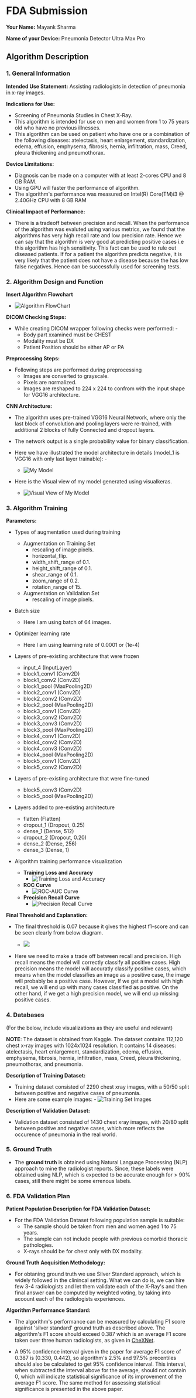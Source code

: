 # FDA  Submission

**Your Name:** Mayank Sharma

**Name of your Device:** Pneumonia Detector Ultra Max Pro

## Algorithm Description 

### 1. General Information

**Intended Use Statement:** Assisting radiologists in detection of pneumonia in x-ray images.

**Indications for Use:** 
* Screening of Pneumonia Studies in Chest X-Ray.
* This algorithm is intended for use on men and women from 1 to 75 years old who have no previous illnesses.
* This algorithm can be used on patient who have one or a combination of the following diseases: atelectasis, heart enlargement, standardization, edema, effusion, emphysema, fibrosis, hernia, infiltration, mass, Creed, pleura thickening and pneumothorax.

**Device Limitations:**
* Diagnosis can be made on a computer with at least 2-cores CPU and 8 GB RAM.
* Using GPU will faster the performance of algorithm.
* The algorithm's performance was measured on Intel(R) Core(TM)i3 @ 2.40GHz CPU with 8 GB RAM

**Clinical Impact of Performance:**
* There is a tradeoff between precision and recall. When the performance of the algorithm was evaluted using various metrics, we found that the algorithms has very high recall rate and low precision rate. Hence we can say that the algorithm is very good at predicting positive cases i.e this algorithm has high sensitivity. This fact can be used to rule out diseased patients. If for a patient the algorithm predicts negative, it is very likely that the patient does not have a disease because the has low false negatives. Hence can be successfully used for screening tests. 


### 2. Algorithm Design and Function

**Insert Algorithm Flowchart**
* ![Algorithm FlowChart](https://github.com/mayank1101/AI-for-Healthcare/blob/main/Applying%20AI%20to%202D%20Medical%20Imaging%20Data/Course%20Project%20-%20Pneumonia%20Detection%20from%20Chest%20X-Rays/img/flow_chart.png?raw=true)

**DICOM Checking Steps:**
* While creating DICOM wrapper following checks were performed: -
    * Body part xxamined must be  CHEST
    * Modality must be DX
    * Patient Position should be either AP or PA 

**Preprocessing Steps:**
* Following steps are performed during preprocessing
    * Images are converted to grayscale.
    * Pixels are normalized.
    * Images are reshaped to 224 x 224 to confrom with the input shape for VGG16 architecture. 

**CNN Architecture:**
* The algorithm uses pre-trained VGG16 Neural Network, where only the last block of convolution and pooling layers were re-trained, with additional 2 blocks of fully Connected and dropout layers.
* The network output is a single probability value for binary classification.
* Here we have illustrated the model architecture in details (model_1 is VGG16 with only last layer trainable): -

    * ![My Model](https://github.com/mayank1101/AI-for-Healthcare/blob/main/Applying%20AI%20to%202D%20Medical%20Imaging%20Data/Course%20Project%20-%20Pneumonia%20Detection%20from%20Chest%20X-Rays/img/my_model.png?raw=true)

* Here is the Visual view of my model generated using visualkeras.
    * ![Visual View of My Model](https://github.com/mayank1101/AI-for-Healthcare/blob/main/Applying%20AI%20to%202D%20Medical%20Imaging%20Data/Course%20Project%20-%20Pneumonia%20Detection%20from%20Chest%20X-Rays/img/visual_my_model.png?raw=true)


### 3. Algorithm Training

**Parameters:**
* Types of augmentation used during training
    * Augmentation on Training Set
        * rescaling of image pixels.
        * horizontal_flip.
        * width_shift_range of 0.1.
        * height_shift_range of 0.1.
        * shear_range of 0.1.
        * zoom_range of 0.2.
        * rotation_range of 15.
    * Augmentation on Validation Set
        * rescaling of image pixels.
* Batch size
    * Here I am using batch of 64 images.
* Optimizer learning rate
    * Here I am using learning rate of 0.0001 or (1e-4)
* Layers of pre-existing architecture that were frozen
    * input_4 (InputLayer)
    * block1_conv1 (Conv2D)
    * block1_conv2 (Conv2D)
    * block1_pool (MaxPooling2D)
    * block2_conv1 (Conv2D)
    * block2_conv2 (Conv2D)
    * block2_pool (MaxPooling2D)
    * block3_conv1 (Conv2D)
    * block3_conv2 (Conv2D)
    * block3_conv3 (Conv2D)
    * block3_pool (MaxPooling2D)
    * block4_conv1 (Conv2D)
    * block4_conv2 (Conv2D)
    * block4_conv3 (Conv2D)
    * block4_pool (MaxPooling2D)
    * block5_conv1 (Conv2D)
    * block5_conv2 (Conv2D) 
    
* Layers of pre-existing architecture that were fine-tuned
    * block5_conv3 (Conv2D)
    * block5_pool (MaxPooling2D)

* Layers added to pre-existing architecture
    * flatten (Flatten)
    * dropout_1 (Dropout, 0.25)
    * dense_1 (Dense, 512)
    * dropout_2 (Dropout, 0.20)
    * dense_2 (Dense, 256)
    * dense_3 (Dense, 1)

* Algorithm training performance visualization
    * **Training Loss and Accuracy**
        * ![Training Loss and Accuracy](https://github.com/mayank1101/AI-for-Healthcare/blob/main/Applying%20AI%20to%202D%20Medical%20Imaging%20Data/Course%20Project%20-%20Pneumonia%20Detection%20from%20Chest%20X-Rays/img/train_loss_acc.png?raw=true)
    * **ROC Curve**
        * ![ROC-AUC Curve](https://github.com/mayank1101/AI-for-Healthcare/blob/main/Applying%20AI%20to%202D%20Medical%20Imaging%20Data/Course%20Project%20-%20Pneumonia%20Detection%20from%20Chest%20X-Rays/img/roc-auc_curve.png?raw=true)
    * **Precision Recall Curve**
        * ![Precision Recall Curve](https://github.com/mayank1101/AI-for-Healthcare/blob/main/Applying%20AI%20to%202D%20Medical%20Imaging%20Data/Course%20Project%20-%20Pneumonia%20Detection%20from%20Chest%20X-Rays/img/pr_curve.png?raw=true)

**Final Threshold and Explanation:**
* The final threshold is 0.07 because it gives the highest f1-score and can be seen clearly from below diagram.

    * ![](https://github.com/mayank1101/AI-for-Healthcare/blob/main/Applying%20AI%20to%202D%20Medical%20Imaging%20Data/Course%20Project%20-%20Pneumonia%20Detection%20from%20Chest%20X-Rays/img/f1score_vs_threshold.png?raw=true)  

* Here we need to make a trade off between recall and precision. High recall means the model will correctly classify all positive cases. High precision means the model will accuratly classify positive cases, which means when the model classifies an image as a positive case, the image will probably be a positive case. However, If we get a model with high recall, we will end up with many cases classified as positive. On the other hand, if we get a high precision model, we will end up missing positive cases.

### 4. Databases
 (For the below, include visualizations as they are useful and relevant)
 
**NOTE**: The dataset is obtained from Kaggle. The dataset contains 112,120 chest x-ray images with 1024x1024 resolution. It contains 14 diseases: atelectasis, heart enlargement, standardization, edema, effusion, emphysema, fibrosis, hernia, infiltration, mass, Creed, pleura thickening, pneumothorax, and pneumonia. 

**Description of Training Dataset:** 
* Training dataset consisted of 2290 chest xray images, with a 50/50 split between positive and negative cases of pneumonia. 
* Here are some example images: -
![Training Set Images](https://github.com/mayank1101/AI-for-Healthcare/blob/main/Applying%20AI%20to%202D%20Medical%20Imaging%20Data/Course%20Project%20-%20Pneumonia%20Detection%20from%20Chest%20X-Rays/img/train_images.png?raw=true)


**Description of Validation Dataset:** 
* Validation dataset consisted of 1430 chest xray images, with 20/80 split between positive and negative cases, which more reflects the occurence of pneumonia in the real world.

### 5. Ground Truth
* The **ground truth** is obtained using Natural Language Processing (NLP) approach to mine the radiologist reports. Since, these labels were obtained using NLP, which is expected to be accurate enough for > 90% cases, still there might be some errenous labels.

### 6. FDA Validation Plan

**Patient Population Description for FDA Validation Dataset:**
* For the FDA Validation Dataset following population sample is suitable:
    * The sample should be taken from men and women aged 1 to 75 years. 
    * The sample can not include people with previous comorbid thoracic pathologies.
    * X-rays should be for chest only with DX modality.

**Ground Truth Acquisition Methodology:**
* For obtaning ground truth we use Silver Standard approach, which is widely followed in the clinincal setting. What we can do is, we can hire few 3-4 radiologists and let them validate each of the X-Ray's and then final answer can be computed by weighted voting, by taking into acoount each of the radiologists experiences. 

**Algorithm Performance Standard:**
* The algorithm's performance can be measured by calculating F1 score against 'silver standard' ground truth as described above. The algorithm's F1 score should exceed 0.387 which is an average F1 score taken over three human radiologists, as given in [CheXNet](https://arxiv.org/pdf/1711.05225.pdf).

* A 95% confidence interval given in the paper for average F1 score of 0.387 is (0.330, 0.442), so algorithm's 2.5% and 97.5% precentiles should also be calculated to get 95% confidence interval. This interval, when subtracted the interval above for the average, should not contain 0, which will indicate statistical significance of its improvement of the average F1 score. The same method for assessing statistical significance is presented in the above paper.
